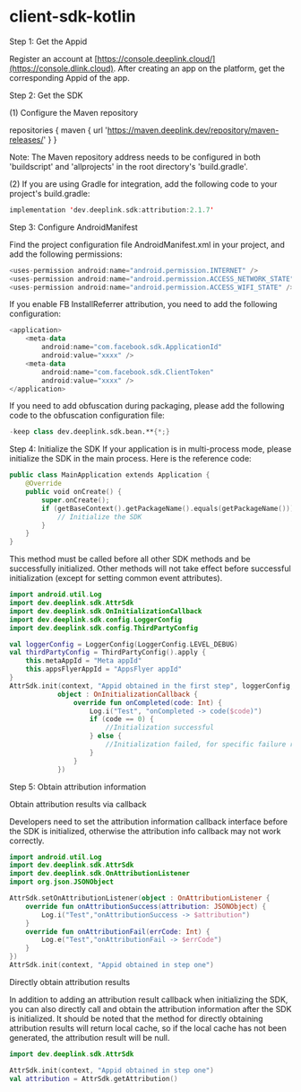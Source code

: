 # client-sdk-kotlin

Step 1: Get the Appid

Register an account at [https://console.deeplink.cloud/](https://console.dlink.cloud). After creating an app on the platform, get the corresponding Appid of the app.

Step 2: Get the SDK

(1) Configure the Maven repository
   
repositories {
   maven { url 'https://maven.deeplink.dev/repository/maven-releases/' }
}

Note: The Maven repository address needs to be configured in both 'buildscript' and 'allprojects' in the root directory's 'build.gradle'.

(2) If you are using Gradle for integration, add the following code to your project's build.gradle:
```kotlin
implementation 'dev.deeplink.sdk:attribution:2.1.7'
```

Step 3: Configure AndroidManifest

Find the project configuration file AndroidManifest.xml in your project, and add the following permissions:

```kotlin
<uses-permission android:name="android.permission.INTERNET" />
<uses-permission android:name="android.permission.ACCESS_NETWORK_STATE" />
<uses-permission android:name="android.permission.ACCESS_WIFI_STATE" />
```

 If you enable FB InstallReferrer attribution, you need to add the following configuration:
```kotlin
<application>
    <meta-data
        android:name="com.facebook.sdk.ApplicationId"
        android:value="xxxx" />
    <meta-data
        android:name="com.facebook.sdk.ClientToken"
        android:value="xxxx" />
</application>
```

If you need to add obfuscation during packaging, please add the following code to the obfuscation configuration file:
```kotlin
-keep class dev.deeplink.sdk.bean.**{*;}
```

Step 4: Initialize the SDK 
If your application is in multi-process mode, please initialize the SDK in the main process. Here is the reference code:
```kotlin
public class MainApplication extends Application {
    @Override
    public void onCreate() {
        super.onCreate();
        if (getBaseContext().getPackageName().equals(getPackageName())) {
            // Initialize the SDK
        }
    }
}
```

This method must be called before all other SDK methods and be successfully initialized. 
Other methods will not take effect before successful initialization (except for setting common event attributes).

```kotlin
import android.util.Log
import dev.deeplink.sdk.AttrSdk
import dev.deeplink.sdk.OnInitializationCallback
import dev.deeplink.sdk.config.LoggerConfig
import dev.deeplink.sdk.config.ThirdPartyConfig

val loggerConfig = LoggerConfig(LoggerConfig.LEVEL_DEBUG)
val thirdPartyConfig = ThirdPartyConfig().apply {
    this.metaAppId = "Meta appId"
    this.appsFlyerAppId = "AppsFlyer appId"
}
AttrSdk.init(context, "Appid obtained in the first step", loggerConfig,thirdPartyConfig,
            object : OnInitializationCallback {
                override fun onCompleted(code: Int) {
                    Log.i("Test", "onCompleted -> code($code)")
                    if (code == 0) {
                        //Initialization successful
                    } else {
                        //Initialization failed, for specific failure reasons refer to the code interpretation
                    }
                }
            })
```

Step 5: Obtain attribution information

Obtain attribution results via callback

Developers need to set the attribution information callback interface before the SDK is initialized, otherwise the attribution info callback may not work correctly.

```kotlin
import android.util.Log
import dev.deeplink.sdk.AttrSdk
import dev.deeplink.sdk.OnAttributionListener
import org.json.JSONObject

AttrSdk.setOnAttributionListener(object : OnAttributionListener {
    override fun onAttributionSuccess(attribution: JSONObject) {
        Log.i("Test","onAttributionSuccess -> $attribution")
    }
    override fun onAttributionFail(errCode: Int) {
        Log.e("Test","onAttributionFail -> $errCode")
    }
})
AttrSdk.init(context, "Appid obtained in step one")
```

Directly obtain attribution results

In addition to adding an attribution result callback when initializing the SDK, you can also directly call and obtain the attribution information after the SDK is initialized. 
It should be noted that the method for directly obtaining attribution results will return local cache, so if the local cache has not been generated, the attribution result will be null.

```kotlin
import dev.deeplink.sdk.AttrSdk

AttrSdk.init(context, "Appid obtained in step one")
val attribution = AttrSdk.getAttribution()
```
        
